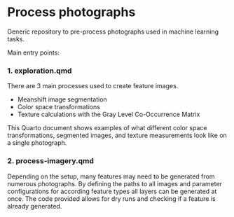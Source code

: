 # Process photographs

Generic repository to pre-process photographs used in  machine learning tasks.

Main entry points:

### 1. exploration.qmd

There are 3 main processes used to create feature images. 
  
  - Meanshift image segmentation
  - Color space transformations
  - Texture calculations with the Gray Level Co-Occurrence Matrix
  

This Quarto document shows examples of what different color space transformations, segmented images, and texture measurements look like on a single photograph.


### 2. process-imagery.qmd

Depending on the setup, many features may need to be generated from numerous photographs. By defining the paths to all images and parameter configurations for according feature types all layers can be generated at once. The code provided allows for dry runs and checking if a feature is already generated.